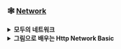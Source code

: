 ### 🕸 [**Network**](https://github.com/SoobinJung1013/cs-study/tree/main/Network)

<details markdown="1">
<summary><strong> 모두의 네트워크 </strong></summary>

| week |                    주제                    |                                                                   공부기록                                                                   |
| :--: | :----------------------------------------: | :------------------------------------------------------------------------------------------------------------------------------------------: |
|  1   |              네트워크 첫걸음               | [ㄱㄱ](https://github.com/SoobinJung1013/cs-study/blob/main/Network/%EB%AA%A8%EB%91%90%EC%9D%98%20%EB%84%A4%ED%8A%B8%EC%9B%8C%ED%81%AC/1.md) |
|  2   |            네트워크의 기본 규칙            |                                                                      ✅                                                                      |
|  3   | 물리 계층 : 데이터를 전기 신호로 변환하기  |                                                                      ❎                                                                      |
|  4   | 데이터 링크 계층 : 랜에서 데이터 전송하기  |                                                                      ❎                                                                      |
|  5   |  네트워크 계층 : 목적지에 데이터 전달하기  |                                                                      ❎                                                                      |
|  6   | 전송 계층 : 신뢰할 수 있는 데이터 전송하기 |                                                                      ❎                                                                      |

---

</details>

<details markdown="1">
<summary><strong> 그림으로 배우는 Http Network Basic </strong></summary>

| week |                    주제                    |                                                                        공부기록                                                                         |
| :--: | :----------------------------------------: | :-----------------------------------------------------------------------------------------------------------------------------------------------------: |
|  1   |              네트워크 첫걸음               | [ㄱ ㄱ](https://github.com/SoobinJung1013/cs-study/blob/main/Network/%EA%B7%B8%EB%A6%BC%EC%9C%BC%EB%A1%9C%EB%B0%B0%EC%9A%B0%EB%8A%94_http_network/1.md) |
|  2   |            네트워크의 기본 규칙            |                                                                           ✅                                                                            |
|  3   | 물리 계층 : 데이터를 전기 신호로 변환하기  |                                                                           ❎                                                                            |
|  4   | 데이터 링크 계층 : 랜에서 데이터 전송하기  |                                                                           ❎                                                                            |
|  5   |  네트워크 계층 : 목적지에 데이터 전달하기  |                                                                           ❎                                                                            |
|  6   | 전송 계층 : 신뢰할 수 있는 데이터 전송하기 |                                                                           ❎                                                                            |

---

</details>
